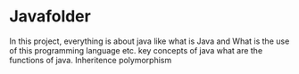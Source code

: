 # Javafolder
In this project, everything is about java like what is Java and What is the use of this programming language etc.
key concepts of java
what are the functions of java.
Inheritence
polymorphism
